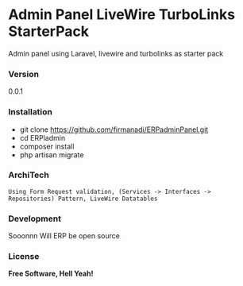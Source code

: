 # Admin Panel LiveWire TurboLinks StarterPack

Admin panel using Laravel, livewire and turbolinks as starter pack

### Version
0.0.1

### Installation

- git clone https://github.com/firmanadi/ERPadminPanel.git
- cd ERPladmin
- composer install
- php artisan migrate

### ArchiTech

    Using Form Request validation, (Services -> Interfaces -> Repositories) Pattern, LiveWire Datatables

### Development

Sooonnn Will ERP be open source

### License

**Free Software, Hell Yeah!**
